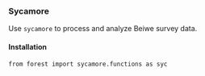 ### Sycamore

Use `sycamore` to process and analyze Beiwe survey data.


#### Installation

`from forest import sycamore.functions as syc`